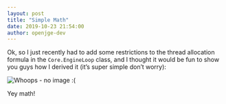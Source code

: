 ```yaml
---
layout: post
title: "Simple Math"
date: 2019-10-23 21:54:00
author: openjge-dev
---
```

Ok, so I just recently had to add some restrictions to the thread allocation formula in the `Core.EngineLoop` class, and I thought it would be fun to show you guys how I derived it (it’s super simple don’t worry):

![Whoops - no image :(](https://openjge.github.io/OpenJGE2D-Website/img/posts/math1.jpg "Math!")

Yey math!
